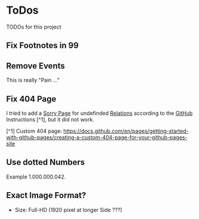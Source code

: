 # ToDos

TODOs for this project

## Fix Footnotes in 99

## Remove Events

This is really "Pain ..."

## Fix 404 Page

I tried to add a [Sorry Page](404.md) for undefinded [Relations]() according to the [GitHub]() Instructions [^1], but it did not work. 

[^1] Custom 404 page: https://docs.github.com/en/pages/getting-started-with-github-pages/creating-a-custom-404-page-for-your-github-pages-site

## Use dotted Numbers

Example 1.000.000.042.

## Exact Image Format?

- Size: Full-HD (1920 pixel at longer Side ???)
